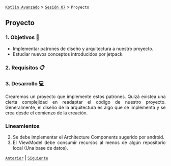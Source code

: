 [`Kotlin Avanzado`](../../Readme.md) > [`Sesión 07`](../Readme.md) > `Proyecto`

## Proyecto

<div style="text-align: justify;">



### 1. Objetivos :dart:

* Implementar patrones de diseño y arquitectura a nuestro proyecto.
* Estudiar nuevos conceptos introducidos por jetpack.

### 2. Requisitos :clipboard:



### 3. Desarrollo :computer:

Crearemos un proyecto que implemente estos patrones. Quizá existea una cierta complejidad en readaptar el código de nuestro proyecto. Generalmente, el diseño de la arquitectura es algo que se implementa y se crea desde el comienzo de la creación.

### Lineamientos

2. Se debe implementar el Architecture Components sugerido por android.
2. El ViewModel debe consumir recursos al menos de algún repositorio local (Una base de datos).

[`Anterior`](../Reto-02) | [`Siguiente`](../Postwork)      

</div>

